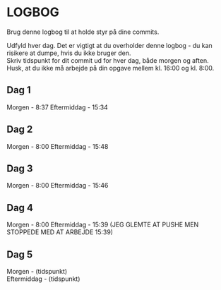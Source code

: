 # LOGBOG

Brug denne logbog til at holde styr på dine commits.

Udfyld hver dag. Det er vigtigt at du overholder denne logbog - du kan risikere at dumpe, hvis du ikke bruger den.  
Skriv tidspunkt for dit commit ud for hver dag, både morgen og aften.  
Husk, at du ikke må arbejde på din opgave mellem kl. 16:00 og kl. 8:00.

## Dag 1

Morgen - 8:37 
Eftermiddag - 15:34

## Dag 2

Morgen - 8:00
Eftermiddag - 15:48

## Dag 3

Morgen - 8:00
Eftermiddag - 15:46

## Dag 4

Morgen - 8:00
Eftermiddag - 15:39 (JEG GLEMTE AT PUSHE MEN STOPPEDE MED AT ARBEJDE 15:39)

## Dag 5

Morgen - (tidspunkt)  
Eftermiddag - (tidspunkt)
